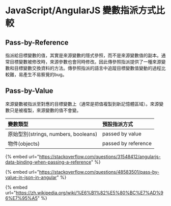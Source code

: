# JavaScript/AngularJS 變數指派方式比較

## Pass-by-Reference

指派給目標變數的值，其實是來源變數的隱式參照，而不是來源變數值的副本。通常目標變數被修改時，來源參數也會同時修改。因此傳參照指派提供了一種來源變數和目標變數交換資料的方法。傳參照指派的語言中追蹤目標變數值變動的過程比較難，易產生不易察覺的bug。

## Pass-by-Value

來源變數被指派至對應的目標變數上（通常是把值複製到新記憶體區域）。來源變數只是被複製，來源變數的值不會變。

| 變數類型 | 預設指派方式 |
| :--- | :--- |
| 原始型別\(strings, numbers, booleans\) | passed by value |
| 物件\(objects\) | passed by reference |

{% embed url="https://stackoverflow.com/questions/31548412/angularjs-data-binding-when-passing-a-reference" %}

{% embed url="https://stackoverflow.com/questions/48583501/pass-by-value-in-json-in-angular" %}

{% embed url="https://zh.wikipedia.org/wiki/%E6%B1%82%E5%80%BC%E7%AD%96%E7%95%A5" %}



